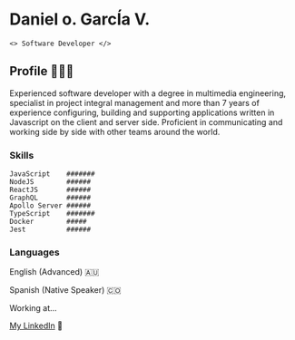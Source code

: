 # Daniel o. GarcÍa V.

```<> Software Developer </>```

## Profile 👨🏻‍💻

Experienced software developer with a degree in multimedia engineering, specialist in project integral management and more than 7 years of experience configuring, building and supporting applications written in Javascript on the client and server side. Proficient in communicating and working side by side with other teams around the world.

### Skills

``` 
JavaScript    #######
NodeJS        ######
ReactJS       ######
GraphQL       ######
Apollo Server ######
TypeScript    #######
Docker        #####
Jest          ######
```
### Languages

English (Advanced) 🇦🇺

Spanish (Native Speaker) 🇨🇴

Working at...

[My LinkedIn](https://www.linkedin.com/in/danielgarciavargas/) 🙂
